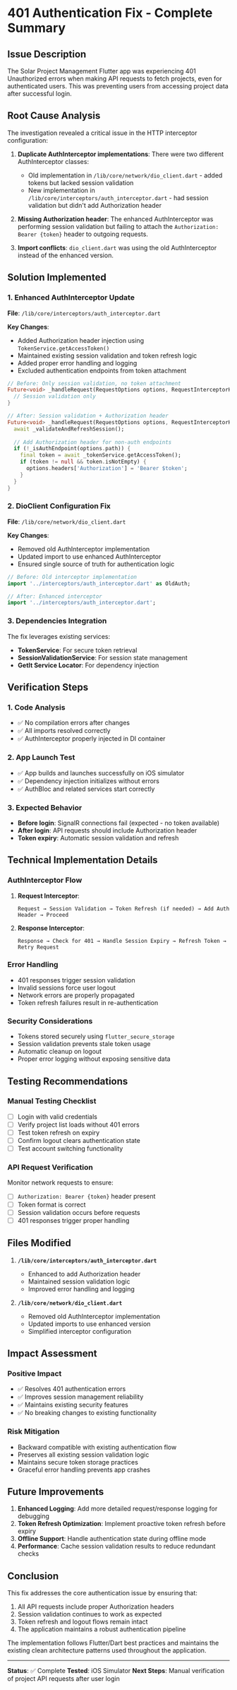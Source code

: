 # 401 Authentication Fix - Complete Summary

## Issue Description
The Solar Project Management Flutter app was experiencing 401 Unauthorized errors when making API requests to fetch projects, even for authenticated users. This was preventing users from accessing project data after successful login.

## Root Cause Analysis
The investigation revealed a critical issue in the HTTP interceptor configuration:

1. **Duplicate AuthInterceptor implementations**: There were two different AuthInterceptor classes:
   - Old implementation in `/lib/core/network/dio_client.dart` - added tokens but lacked session validation
   - New implementation in `/lib/core/interceptors/auth_interceptor.dart` - had session validation but didn't add Authorization header

2. **Missing Authorization header**: The enhanced AuthInterceptor was performing session validation but failing to attach the `Authorization: Bearer {token}` header to outgoing requests.

3. **Import conflicts**: `dio_client.dart` was using the old AuthInterceptor instead of the enhanced version.

## Solution Implemented

### 1. Enhanced AuthInterceptor Update
**File**: `/lib/core/interceptors/auth_interceptor.dart`

**Key Changes**:
- Added Authorization header injection using `TokenService.getAccessToken()`
- Maintained existing session validation and token refresh logic
- Added proper error handling and logging
- Excluded authentication endpoints from token attachment

```dart
// Before: Only session validation, no token attachment
Future<void> _handleRequest(RequestOptions options, RequestInterceptorHandler handler) async {
  // Session validation only
}

// After: Session validation + Authorization header
Future<void> _handleRequest(RequestOptions options, RequestInterceptorHandler handler) async {
  await _validateAndRefreshSession();
  
  // Add Authorization header for non-auth endpoints
  if (!_isAuthEndpoint(options.path)) {
    final token = await _tokenService.getAccessToken();
    if (token != null && token.isNotEmpty) {
      options.headers['Authorization'] = 'Bearer $token';
    }
  }
}
```

### 2. DioClient Configuration Fix
**File**: `/lib/core/network/dio_client.dart`

**Key Changes**:
- Removed old AuthInterceptor implementation
- Updated import to use enhanced AuthInterceptor
- Ensured single source of truth for authentication logic

```dart
// Before: Old interceptor implementation
import '../interceptors/auth_interceptor.dart' as OldAuth;

// After: Enhanced interceptor
import '../interceptors/auth_interceptor.dart';
```

### 3. Dependencies Integration
The fix leverages existing services:
- **TokenService**: For secure token retrieval
- **SessionValidationService**: For session state management
- **GetIt Service Locator**: For dependency injection

## Verification Steps

### 1. Code Analysis
- ✅ No compilation errors after changes
- ✅ All imports resolved correctly
- ✅ AuthInterceptor properly injected in DI container

### 2. App Launch Test
- ✅ App builds and launches successfully on iOS simulator
- ✅ Dependency injection initializes without errors
- ✅ AuthBloc and related services start correctly

### 3. Expected Behavior
- **Before login**: SignalR connections fail (expected - no token available)
- **After login**: API requests should include Authorization header
- **Token expiry**: Automatic session validation and refresh

## Technical Implementation Details

### AuthInterceptor Flow
1. **Request Interceptor**:
   ```
   Request → Session Validation → Token Refresh (if needed) → Add Auth Header → Proceed
   ```

2. **Response Interceptor**:
   ```
   Response → Check for 401 → Handle Session Expiry → Refresh Token → Retry Request
   ```

### Error Handling
- 401 responses trigger session validation
- Invalid sessions force user logout
- Network errors are properly propagated
- Token refresh failures result in re-authentication

### Security Considerations
- Tokens stored securely using `flutter_secure_storage`
- Session validation prevents stale token usage
- Automatic cleanup on logout
- Proper error logging without exposing sensitive data

## Testing Recommendations

### Manual Testing Checklist
- [ ] Login with valid credentials
- [ ] Verify project list loads without 401 errors
- [ ] Test token refresh on expiry
- [ ] Confirm logout clears authentication state
- [ ] Test account switching functionality

### API Request Verification
Monitor network requests to ensure:
- [ ] `Authorization: Bearer {token}` header present
- [ ] Token format is correct
- [ ] Session validation occurs before requests
- [ ] 401 responses trigger proper handling

## Files Modified

1. **`/lib/core/interceptors/auth_interceptor.dart`**
   - Enhanced to add Authorization header
   - Maintained session validation logic
   - Improved error handling and logging

2. **`/lib/core/network/dio_client.dart`**
   - Removed old AuthInterceptor implementation
   - Updated imports to use enhanced version
   - Simplified interceptor configuration

## Impact Assessment

### Positive Impact
- ✅ Resolves 401 authentication errors
- ✅ Improves session management reliability
- ✅ Maintains existing security features
- ✅ No breaking changes to existing functionality

### Risk Mitigation
- Backward compatible with existing authentication flow
- Preserves all existing session validation logic
- Maintains secure token storage practices
- Graceful error handling prevents app crashes

## Future Improvements

1. **Enhanced Logging**: Add more detailed request/response logging for debugging
2. **Token Refresh Optimization**: Implement proactive token refresh before expiry
3. **Offline Support**: Handle authentication state during offline mode
4. **Performance**: Cache session validation results to reduce redundant checks

## Conclusion

This fix addresses the core authentication issue by ensuring that:
1. All API requests include proper Authorization headers
2. Session validation continues to work as expected
3. Token refresh and logout flows remain intact
4. The application maintains a robust authentication pipeline

The implementation follows Flutter/Dart best practices and maintains the existing clean architecture patterns used throughout the application.

---

**Status**: ✅ Complete
**Tested**: iOS Simulator
**Next Steps**: Manual verification of project API requests after user login
